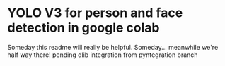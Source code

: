 # YOLO V3 for person and face detection in google colab
Someday this readme will really be helpful. Someday... meanwhile we're half way there!
pending dlib integration from pyntegration branch
